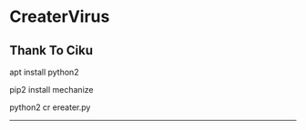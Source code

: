 # CreaterVirus

Thank To Ciku
-------------



apt install python2

pip2 install mechanize

python2 cr ereater.py
______________________
